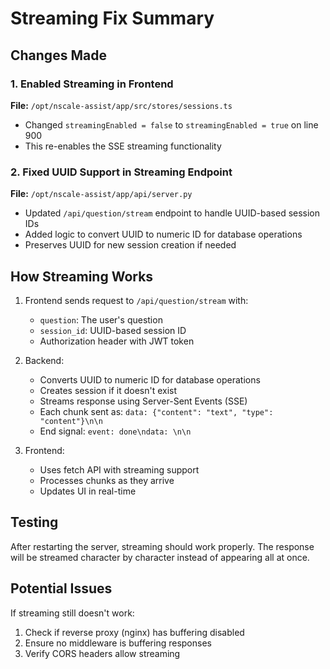 # Streaming Fix Summary

## Changes Made

### 1. Enabled Streaming in Frontend
**File:** `/opt/nscale-assist/app/src/stores/sessions.ts`
- Changed `streamingEnabled = false` to `streamingEnabled = true` on line 900
- This re-enables the SSE streaming functionality

### 2. Fixed UUID Support in Streaming Endpoint
**File:** `/opt/nscale-assist/app/api/server.py`
- Updated `/api/question/stream` endpoint to handle UUID-based session IDs
- Added logic to convert UUID to numeric ID for database operations
- Preserves UUID for new session creation if needed

## How Streaming Works

1. Frontend sends request to `/api/question/stream` with:
   - `question`: The user's question
   - `session_id`: UUID-based session ID
   - Authorization header with JWT token

2. Backend:
   - Converts UUID to numeric ID for database operations
   - Creates session if it doesn't exist
   - Streams response using Server-Sent Events (SSE)
   - Each chunk sent as: `data: {"content": "text", "type": "content"}\n\n`
   - End signal: `event: done\ndata: \n\n`

3. Frontend:
   - Uses fetch API with streaming support
   - Processes chunks as they arrive
   - Updates UI in real-time

## Testing
After restarting the server, streaming should work properly. The response will be streamed character by character instead of appearing all at once.

## Potential Issues
If streaming still doesn't work:
1. Check if reverse proxy (nginx) has buffering disabled
2. Ensure no middleware is buffering responses
3. Verify CORS headers allow streaming